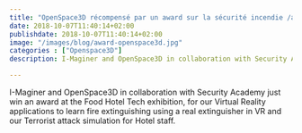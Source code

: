 ```yaml
---
title: "OpenSpace3D récompensé par un award sur la sécurité incendie /attentat"
date: 2018-10-07T11:40:14+02:00
publishdate: 2018-10-07T11:40:14+02:00
image: "/images/blog/award-openspace3d.jpg"
categories : ["Openspace3D"]
description: I-Maginer and OpenSpace3D in collaboration with Security Academy just win an award at the Food Hotel Tech exhibition

---
```


I-Maginer and OpenSpace3D in collaboration with Security Academy just win an award at the Food Hotel Tech exhibition, for our Virtual Reality applications to learn fire extinguishing using a real extinguisher in VR and our Terrorist attack simulation for Hotel staff.
